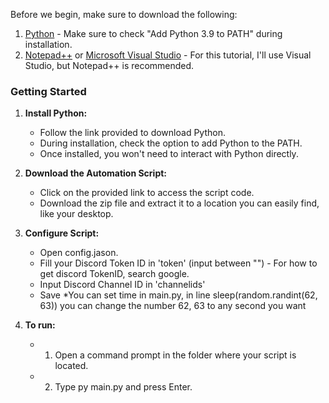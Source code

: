 Before we begin, make sure to download the following:

1. [Python](https://www.python.org/downloads/) - Make sure to check "Add Python 3.9 to PATH" during installation.
2. [Notepad++](https://notepad-plus-plus.org/downloads/) or [Microsoft Visual Studio](https://visualstudio.microsoft.com/downloads/) - For this tutorial, I'll use Visual Studio, but Notepad++ is recommended.

### Getting Started

1. **Install Python:**
   - Follow the link provided to download Python.
   - During installation, check the option to add Python to the PATH.
   - Once installed, you won't need to interact with Python directly.

2. **Download the Automation Script:**
   - Click on the provided link to access the script code.
   - Download the zip file and extract it to a location you can easily find, like your desktop.

3. **Configure Script:**
   - Open config.jason.
   - Fill your Discord Token ID in 'token' (input between "") - For how to get discord TokenID, search google.
   - Input Discord Channel ID in 'channelids'
   - Save
  *You can set time in main.py, in line sleep(random.randint(62, 63)) you can change the number 62, 63 to any second you want

4. **To run:**
   - 1. Open a command prompt in the folder where your script is located.
   - 2. Type py main.py and press Enter.
